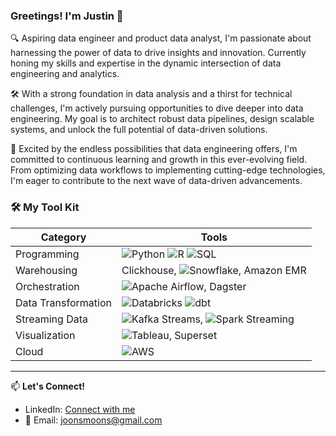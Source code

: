 ### Greetings! I'm Justin 👋

🔍 Aspiring data engineer and product data analyst, I'm passionate about harnessing the power of data to drive insights and innovation. Currently honing my skills and expertise in the dynamic intersection of data engineering and analytics.

🛠️ With a strong foundation in data analysis and a thirst for technical challenges, I'm actively pursuing opportunities to dive deeper into data engineering. My goal is to architect robust data pipelines, design scalable systems, and unlock the full potential of data-driven solutions.

🌟 Excited by the endless possibilities that data engineering offers, I'm committed to continuous learning and growth in this ever-evolving field. From optimizing data workflows to implementing cutting-edge technologies, I'm eager to contribute to the next wave of data-driven advancements.

### 🛠️ My Tool Kit 
| Category            | Tools                                     |
|---------------------|-------------------------------------------|
| Programming         | ![Python](https://img.shields.io/badge/Python-FFD43B?style=for-the-badge&logo=python&logoColor=blue) ![R](https://img.shields.io/badge/R-276DC3?style=for-the-badge&logo=r&logoColor=white) ![SQL](https://img.shields.io/badge/PostgreSQL-316192?style=for-the-badge&logo=postgresql&logoColor=white)                            |
| Warehousing         | Clickhouse, ![Snowflake](https://img.shields.io/badge/snowflake-%2356B9EB.svg?&style=for-the-badge&logo=snowflake&logoColor=black), Amazon EMR |
| Orchestration       | ![Apache Airflow](https://img.shields.io/badge/Apache%20Airflow-017CEE?style=for-the-badge&logo=Apache%20Airflow&logoColor=white), Dagster                   |
| Data Transformation | ![Databricks](https://img.shields.io/badge/Databricks-FF3621?style=for-the-badge&logo=Databricks&logoColor=white) ![dbt](https://img.shields.io/badge/dbt-FF694B?style=for-the-badge&logo=dbt&logoColor=white)                |
| Streaming Data      | ![Kafka Streams](https://img.shields.io/badge/Apache_Kafka-231F20?style=for-the-badge&logo=apache-kafka&logoColor=white), ![Spark Streaming](https://img.shields.io/badge/Apache_Spark-FFFFFF?style=for-the-badge&logo=apachespark&logoColor=#E35A16)            |
| Visualization       | ![Tableau](https://img.shields.io/badge/Tableau-E97627?style=for-the-badge&logo=Tableau&logoColor=white), Superset                         |
| Cloud       | ![AWS](https://img.shields.io/badge/Amazon_AWS-FF9900?style=for-the-badge&logo=amazonaws&logoColor=white)               |


---

📫 **Let's Connect!**
- LinkedIn: [Connect with me](https://www.linkedin.com/in/munsheet/)
- 📧 Email: joonsmoons@gmail.com
